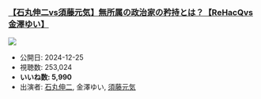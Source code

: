 ### [【石丸伸二vs須藤元気】無所属の政治家の矜持とは？【ReHacQvs金澤ゆい】](https://www.youtube.com/watch?v=1zW3p-fNKo0)
[![](https://img.youtube.com/vi/1zW3p-fNKo0/sddefault.jpg)](https://www.youtube.com/watch?v=1zW3p-fNKo0)
-   公開日: 2024-12-25
-   視聴数: 253,024
-   **いいね数: 5,990**
-   出演者: [石丸伸二](/rehacq_fan/people/石丸伸二 "wikilink"), 金澤ゆい, [須藤元気](/rehacq_fan/people/須藤元気 "wikilink")
